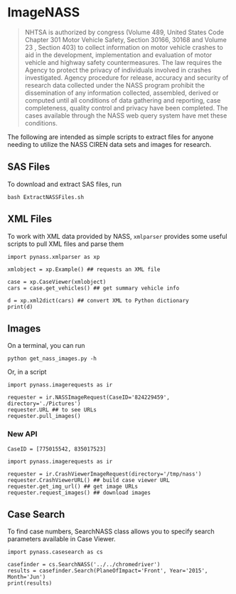 # ImageNASS

> NHTSA is authorized by congress (Volume 489, United States Code Chapter 301 Motor Vehicle Safety, Section 30166, 30168 and Volume 23 , Section 403) to collect information on motor vehicle crashes to aid in the development, implementation and evaluation of motor vehicle and highway safety countermeasures. The law requires the Agency to protect the privacy of individuals involved in crashes investigated. Agency procedure for release, accuracy and security of research data collected under the NASS program prohibit the dissemination of any information collected, assembled, derived or computed until all conditions of data gathering and reporting, case completeness, quality control and privacy have been completed. The cases available through the NASS web query system have met these conditions.


The following are intended as simple scripts to extract files for anyone needing to utilize the NASS CIREN data sets and images for research.

## SAS Files

To download and extract SAS files, run

    bash ExtractNASSFiles.sh

## XML Files

To work with XML data provided by NASS, `xmlparser` provides some useful scripts to pull XML files and parse them

    import pynass.xmlparser as xp

    xmlobject = xp.Example() ## requests an XML file

    case = xp.CaseViewer(xmlobject) 
    cars = case.get_vehicles() ## get summary vehicle info

    d = xp.xml2dict(cars) ## convert XML to Python dictionary
    print(d)

## Images

On a terminal, you can run 
    
    python get_nass_images.py -h

Or, in a script
    
    import pynass.imagerequests as ir

    requester = ir.NASSImageRequest(CaseID='824229459', directory='./Pictures')
    requester.URL ## to see URLs
    requester.pull_images()

### New API

    CaseID = [775015542, 835017523]

    import pynass.imagerequests as ir

    requester = ir.CrashViewerImageRequest(directory='/tmp/nass')
    requester.CrashViewerURL() ## build case viewer URL
    requester.get_img_url() ## get image URLs
    requester.request_images() ## download images



## Case Search

To find case numbers, SearchNASS class allows you to specify search parameters available in Case Viewer.

    import pynass.casesearch as cs

    casefinder = cs.SearchNASS('../../chromedriver')
    results = casefinder.Search(PlaneOfImpact='Front', Year='2015', Month='Jun')
    print(results)



